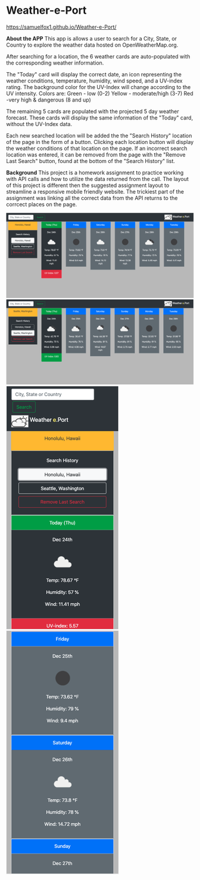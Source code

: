# Weather-e-Port
https://samuelfox1.github.io/Weather-e-Port/

**About the APP**
This app is allows a user to search for a City, State, or Country to explore the weather data hosted on OpenWeatherMap.org.

After searching for a location, the 6 weather cards are auto-populated with the corresponding weather information.

The "Today" card will display the correct date, an icon representing the weather conditions, temperature, humidity, wind speed, and a UV-index rating.
The background color for the UV-Index will change according to the UV intensity.
Colors are: Green - low (0-2)
                Yellow - moderate/high (3-7)
                Red -very high & dangerous (8 and up)

The remaining 5 cards are populated with the projected 5 day weather forecast.
These cards will display the same information of the "Today" card, without the UV-Index data.

Each new searched location will be added the the "Search History" location of the page in the form of a button.
Clicking each location button will display the weather conditions of that location on the page.
If an incorrect search location was entered, it can be removed from the page with the "Remove Last Search" button, found at the bottom of the "Search History" list.




**Background**
This project is a homework assignment to practice working with API calls and how to utilize the data returned from the call. 
The layout of this project is different then the suggested assignment layout to streamline a responsive mobile friendly website.
The trickiest part of the assignment was linking all the correct data from the API returns to the corrcect places on the page.

![laptop view](Assets/ScreenShots/01-LaptopView-danger-UV.png)
![laptop view](Assets/ScreenShots/02-LaptopView-safe-UV.png)
![mobile view](Assets/ScreenShots/03-MobileView-today.png)
![mobile view](Assets/ScreenShots/04-MobileView-5-day.png)
